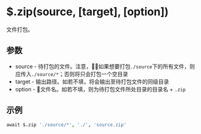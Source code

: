 # $.zip(source, [target], [option])

文件打包。

## 参数

- source - 待打包的文件。注意，如果想要打包`./source`下的所有文件，则应传入`./source/*`；否则将只会打包一个空目录
- target - 输出路径。如若不填，将会输出至待打包文件的同级目录
- option - 文件名。如若不填，则为待打包文件所处目录的目录名 + `.zip`

## 示例

```coffeescript
await $.zip './source/*', './', 'source.zip'
```